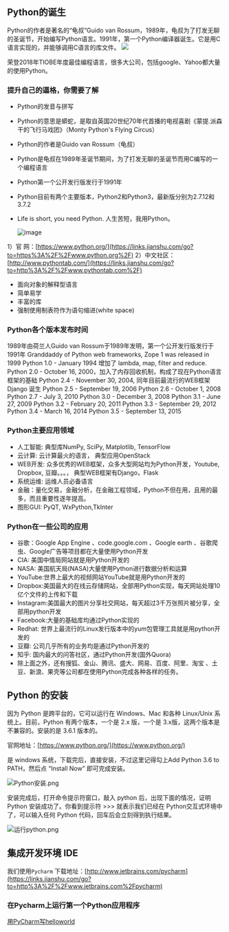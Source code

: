 ## Python的诞生

   Python的作者是著名的“龟叔”Guido van Rossum，1989年，龟叔为了打发无聊的圣诞节，开始编写Python语言。1991年，第一个Python编译器诞生。它是用C语言实现的，并能够调用C语言的库文件。
![](https://upload-images.jianshu.io/upload_images/468490-af4d98c78a564bdc.png?imageMogr2/auto-orient/strip%7CimageView2/2/w/1240)

  荣登2018年TIOBE年度最佳编程语言，很多大公司，包括google、Yahoo都大量的使用Python。

### 提升自己的逼格，你需要了解

*   Python的发音与拼写
*   Python的意思是蟒蛇，是取自英国20世纪70年代首播的电视喜剧《蒙提.派森干的飞行马戏团》（Monty Python's Flying Circus）
*   Python的作者是Guido van Rossum（龟叔）

*   Python是龟叔在1989年圣诞节期间，为了打发无聊的圣诞节而用C编写的一个编程语言
*   Python第一个公开发行版发行于1991年
*   Python目前有两个主要版本，Python2和Python3，最新版分别为2.7.12和3.7.2
*   Life is short, you need Python. 人生苦短，我用Python。

    ![image](//upload-images.jianshu.io/upload_images/13248401-a29fe45655cd2d63.png?imageMogr2/auto-orient/strip%7CimageView2/2/w/486/format/webp)

1）官 网：[https://www.python.org/](https://links.jianshu.com/go?to=https%3A%2F%2Fwww.python.org%2F) 2）中文社区：[http://www.pythontab.com/](https://links.jianshu.com/go?to=http%3A%2F%2Fwww.pythontab.com%2F)

*   面向对象的解释型语言
*   简单易学
*   丰富的库
*   强制使用制表符作为语句缩进(white space)

### Python各个版本发布时间
1989年由荷兰人Guido van Rossum于1989年发明，第一个公开发行版发行于1991年
Granddaddy of Python web frameworks, Zope 1 was released in 1999
Python 1.0 - January 1994 增加了 lambda, map, filter and reduce.
Python 2.0 - October 16, 2000，加入了内存回收机制，构成了现在Python语言框架的基础
Python 2.4 - November 30, 2004, 同年目前最流行的WEB框架Django 诞生
Python 2.5 - September 19, 2006
Python 2.6 - October 1, 2008
Python 2.7 - July 3, 2010
Python 3.0 - December 3, 2008
Python 3.1 - June 27, 2009
Python 3.2 - February 20, 2011
Python 3.3 - September 29, 2012
Python 3.4 - March 16, 2014
Python 3.5 - September 13, 2015

### Python主要应用领域
- 人工智能: 典型库NumPy, SciPy, Matplotlib, TensorFlow
- 云计算: 云计算最火的语言， 典型应用OpenStack
- WEB开发: 众多优秀的WEB框架，众多大型网站均为Python开发，Youtube, Dropbox, 豆瓣。。。， 典型WEB框架有Django，Flask
- 系统运维: 运维人员必备语言
- 金融：量化交易，金融分析，在金融工程领域，Python不但在用，且用的最多，而且重要性逐年提高。
- 图形GUI: PyQT, WxPython,TkInter
### Python在一些公司的应用
- 谷歌：Google App Engine 、code.google.com 、Google earth 、谷歌爬虫、Google广告等项目都在大量使用Python开发
- CIA: 美国中情局网站就是用Python开发的
- NASA: 美国航天局(NASA)大量使用Python进行数据分析和运算
- YouTube:世界上最大的视频网站YouTube就是用Python开发的
- Dropbox:美国最大的在线云存储网站，全部用Python实现，每天网站处理10亿个文件的上传和下载
- Instagram:美国最大的图片分享社交网站，每天超过3千万张照片被分享，全部用python开发
- Facebook:大量的基础库均通过Python实现的
- Redhat: 世界上最流行的Linux发行版本中的yum包管理工具就是用python开发的
- 豆瓣: 公司几乎所有的业务均是通过Python开发的
- 知乎: 国内最大的问答社区，通过Python开发(国外Quora)
- 除上面之外，还有搜狐、金山、腾讯、盛大、网易、百度、阿里、淘宝 、土豆、新浪、果壳等公司都在使用Python完成各种各样的任务。

## Python 的安装

因为 Python 是跨平台的，它可以运行在 Windows、Mac 和各种 Linux/Unix 系统上。目前，Python 有两个版本，一个是 2.x 版，一个是 3.x版，这两个版本是不兼容的。安装的是 3.6.1 版本的。

官网地址：[https://www.python.org/](https://www.python.org/)

是 windows 系统，下载完后，直接安装，不过这里记得勾上Add Python 3.6 to PATH，然后点 “Install Now” 即可完成安装。

![Python安装.png](http://upload-images.jianshu.io/upload_images/2136918-2bf6591f0a12e80b.png?imageMogr2/auto-orient/strip%7CimageView2/2/w/1240)

安装完成后，打开命令提示符窗口，敲入 python 后，出现下面的情况，证明 Python 安装成功了。你看到提示符 >>> 就表示我们已经在 Python交互式环境中了，可以输入任何 Python 代码，回车后会立刻得到执行结果。

![运行python.png](http://upload-images.jianshu.io/upload_images/2136918-817c22f802e8cfce.png?imageMogr2/auto-orient/strip%7CimageView2/2/w/1240)

## 集成开发环境 IDE

我们使用`Pycharm`
下载地址：[http://www.jetbrains.com/pycharm](https://links.jianshu.com/go?to=http%3A%2F%2Fwww.jetbrains.com%2Fpycharm)


### 在Pycharm上运行第一个Python应用程序

[用PyCharm写helloworld](https://www.jianshu.com/p/e9f8a30199bc)




